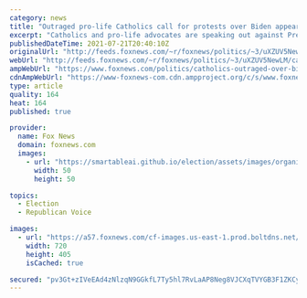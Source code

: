 ```yaml
---
category: news
title: "Outraged pro-life Catholics call for protests over Biden appearance at a Catholic university"
excerpt: "Catholics and pro-life advocates are speaking out against President Biden’s Wednesday night appearance at a Catholic university in Cincinnati, Ohio and urging protesters to show up at the event."
publishedDateTime: 2021-07-21T20:40:10Z
originalUrl: "http://feeds.foxnews.com/~r/foxnews/politics/~3/uXZUV5NewLM/catholics-outraged-over-bidens-appearance-at-catholic-university-call-for-protests"
webUrl: "http://feeds.foxnews.com/~r/foxnews/politics/~3/uXZUV5NewLM/catholics-outraged-over-bidens-appearance-at-catholic-university-call-for-protests"
ampWebUrl: "https://www.foxnews.com/politics/catholics-outraged-over-bidens-appearance-at-catholic-university-call-for-protests.amp"
cdnAmpWebUrl: "https://www-foxnews-com.cdn.ampproject.org/c/s/www.foxnews.com/politics/catholics-outraged-over-bidens-appearance-at-catholic-university-call-for-protests.amp"
type: article
quality: 164
heat: 164
published: true

provider:
  name: Fox News
  domain: foxnews.com
  images:
    - url: "https://smartableai.github.io/election/assets/images/organizations/foxnews.com-50x50.jpg"
      width: 50
      height: 50

topics:
  - Election
  - Republican Voice

images:
  - url: "https://a57.foxnews.com/cf-images.us-east-1.prod.boltdns.net/v1/static/694940094001/86ae3c04-708c-4604-af91-a66a48c0b01e/ac37f069-d35a-429e-b439-c6e33a5c9bac/1280x720/match/720/405/image.jpg?ve=1&tl=1"
    width: 720
    height: 405
    isCached: true

secured: "pv3Gt+zIVeEAd4zNlzqN9GGkfL7Ty5hl7RvLaAP8Neg8VJCXqTVYGB3F1ZKCyixgyvIX5KKwD4Sy+ORkIf7O8PgTeS8C8aB55t+7PV9+9GjQPMFG9tDsTL19OKv+gB2lkc4rOA4H8TN2VaQOC89rZI01CZAlMZ+Iwsq1AQbR8UF171tqx2dU6Iq9EpFXvPRQATYm4ZScidZrPgP8idCYey5acd0PtghsAeKeQgA0/vDt6kmYWLHJJVoQtkiXI9H4W2dFkPH15n8qtoKCP5JX3adLBhd1E5O3Da+irEQWN6LWGuXy7V5FuRH+641KT6kj8zg1iYRZCG9zJzRvWop+M1H1+AoHBAuAKbp3jBjzC2o=;mHu3MVRMzt9VkGqqPTNgXQ=="
---
```



